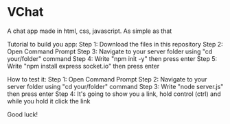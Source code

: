 # VChat
A chat app made in html, css, javascript.  As simple as that

Tutorial to build you app:
Step 1: Download the files in this repository
Step 2: Open Command Prompt
Step 3: Navigate to your server folder using "cd your/folder" command
Step 4: Write "npm init -y" then press enter
Step 5: Write "npm install express socket.io" then press enter

How to test it:
Step 1: Open Command Prompt
Step 2: Navigate to your server folder using "cd your/folder" command
Step 3: Write "node server.js" then press enter
Step 4: It's going to show you a link, hold control (ctrl) and while you hold it click the link

Good luck!
